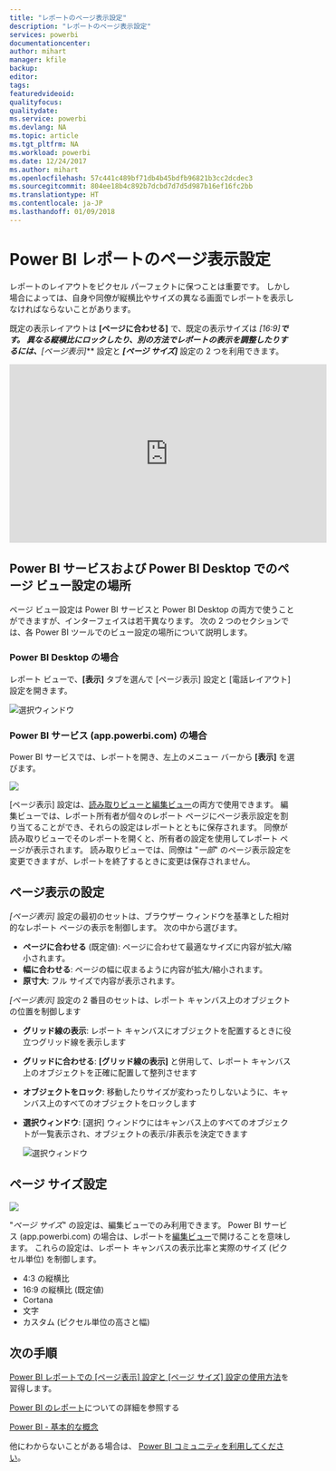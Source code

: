 ```yaml
---
title: "レポートのページ表示設定"
description: "レポートのページ表示設定"
services: powerbi
documentationcenter: 
author: mihart
manager: kfile
backup: 
editor: 
tags: 
featuredvideoid: 
qualityfocus: 
qualitydate: 
ms.service: powerbi
ms.devlang: NA
ms.topic: article
ms.tgt_pltfrm: NA
ms.workload: powerbi
ms.date: 12/24/2017
ms.author: mihart
ms.openlocfilehash: 57c441c489bf71db4b45bdfb96821b3cc2dcdec3
ms.sourcegitcommit: 804ee18b4c892b7dcbd7d7d5d987b16ef16fc2bb
ms.translationtype: HT
ms.contentlocale: ja-JP
ms.lasthandoff: 01/09/2018
---
```

# <a name="page-display-settings-in-a-power-bi-report"></a>Power BI レポートのページ表示設定
レポートのレイアウトをピクセル パーフェクトに保つことは重要です。 しかし場合によっては、自身や同僚が縦横比やサイズの異なる画面でレポートを表示しなければならないことがあります。 

既定の表示レイアウトは **[ページに合わせる]** で、既定の表示サイズは **[16:9]**です。 異なる縦横比にロックしたり、別の方法でレポートの表示を調整したりするには、***[ページ表示]*** 設定と ***[ページ サイズ]*** 設定の 2 つを利用できます。

<iframe width="560" height="315" src="https://www.youtube.com/embed/5tg-OXzxe2g" frameborder="0" allowfullscreen></iframe>


## <a name="where-to-find-page-view-settings-in-power-bi-service-and-power-bi-desktop"></a>Power BI サービスおよび Power BI Desktop でのページ ビュー設定の場所
ページ ビュー設定は Power BI サービスと Power BI Desktop の両方で使うことができますが、インターフェイスは若干異なります。 次の 2 つのセクションでは、各 Power BI ツールでのビュー設定の場所について説明します。

### <a name="in-power-bi-desktop"></a>Power BI Desktop の場合
レポート ビューで、**[表示]** タブを選んで [ページ表示] 設定と [電話レイアウト] 設定を開きます。

  ![選択ウィンドウ](media/power-bi-report-display-settings/power-bi-desktop-view-settings.png)

### <a name="in-power-bi-service-apppowerbicom"></a>Power BI サービス (app.powerbi.com) の場合
Power BI サービスでは、レポートを開き、左上のメニュー バーから **[表示]** を選びます。

![](media/power-bi-report-display-settings/power-bi-change-page-view.png)

[ページ表示] 設定は、[読み取りビューと編集ビュー](service-reading-view-and-editing-view.md)の両方で使用できます。 編集ビューでは、レポート所有者が個々のレポート ページにページ表示設定を割り当てることができ、それらの設定はレポートとともに保存されます。 同僚が読み取りビューでそのレポートを開くと、所有者の設定を使用してレポート ページが表示されます。  読み取りビューでは、同僚は "*一部*" のページ表示設定を変更できますが、レポートを終了するときに変更は保存されません。

##    <a name="page-view-settings"></a>ページ表示の設定
*[ページ表示]* 設定の最初のセットは、ブラウザー ウィンドウを基準とした相対的なレポート ページの表示を制御します。  次の中から選びます。

* **ページに合わせる** (既定値): ページに合わせて最適なサイズに内容が拡大/縮小されます。
* **幅に合わせる**: ページの幅に収まるように内容が拡大/縮小されます。
* **原寸大**: フル サイズで内容が表示されます。

*[ページ表示]* 設定の 2 番目のセットは、レポート キャンバス上のオブジェクトの位置を制御します

* **グリッド線の表示**: レポート キャンバスにオブジェクトを配置するときに役立つグリッド線を表示します
* **グリッドに合わせる**: **[グリッド線の表示]** と併用して、レポート キャンバス上のオブジェクトを正確に配置して整列させます 
* **オブジェクトをロック**: 移動したりサイズが変わったりしないように、キャンバス上のすべてのオブジェクトをロックします
* **選択ウィンドウ**: [選択] ウィンドウにはキャンバス上のすべてのオブジェクトが一覧表示され、オブジェクトの表示/非表示を決定できます

    ![選択ウィンドウ](media/power-bi-report-display-settings/power-bi-selection-pane.png)



## <a name="page-size-settings"></a>ページ サイズ設定
![](media/power-bi-report-display-settings/power-bi--page-size.png)

"*ページ サイズ*" の設定は、編集ビューでのみ利用できます。 Power BI サービス (app.powerbi.com) の場合は、レポートを[編集ビュー](service-reading-view-and-editing-view.md)で開けることを意味します。 これらの設定は、レポート キャンバスの表示比率と実際のサイズ (ピクセル単位) を制御します。   

* 4:3 の縦横比
* 16:9 の縦横比 (既定値)
* Cortana
* 文字
* カスタム (ピクセル単位の高さと幅)

## <a name="next-steps"></a>次の手順
[Power BI レポートでの [ページ表示] 設定と [ページ サイズ] 設定の使用方法](power-bi-change-report-display-settings.md)を習得します。

[Power BI のレポート](service-reports.md)についての詳細を参照する

[Power BI - 基本的な概念](service-basic-concepts.md)

他にわからないことがある場合は、 [Power BI コミュニティを利用してください](http://community.powerbi.com/)。

